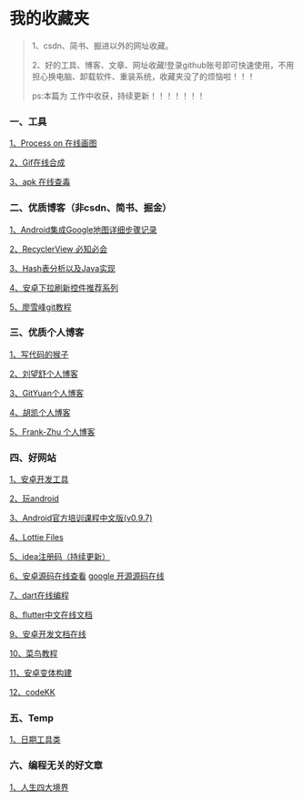 # 我的收藏夹

>1、csdn、简书、掘进以外的网址收藏。
>
>2、好的工具、博客、文章、网址收藏!登录github账号即可快速使用，不用担心换电脑、卸载软件、重装系统，收藏夹没了的烦恼啦！！！
>
>ps:本篇为 工作中收获，持续更新！！！！！！！

### 一、工具

[1、Process on 在线画图](https://www.processon.com/)

[2、Gif在线合成](https://tool.gifhome.com/compose/)

[3、apk 在线查毒](https://www.virustotal.com/gui/home/upload)

### 二、优质博客（非csdn、简书、掘金）

[1、Android集成Google地图详细步骤记录 ](https://www.cnblogs.com/Sharley/p/9776575.html)

[2、RecyclerView 必知必会 ](https://mp.weixin.qq.com/s/CzrKotyupXbYY6EY2HP_dA?)

[3、Hash表分析以及Java实现](https://www.iteye.com/blog/java-mzd-827523)

[4、安卓下拉刷新控件推荐系列](https://zhuanlan.zhihu.com/p/36334257)

[5、廖雪峰git教程](https://www.liaoxuefeng.com/wiki/896043488029600)

### 三、优质个人博客

[1、写代码的猴子](https://jaeger.itscoder.com/about/)

[2、刘望舒个人博客](http://liuwangshu.cn/system/)

[3、GitYuan个人博客](http://gityuan.com/)

[4、胡凯个人博客](http://hukai.me/)

[5、Frank-Zhu 个人博客](http://frank-zhu.github.io/page3/)

### 四、好网站

[1、安卓开发工具](https://www.androiddevtools.cn/)

[2、玩android](https://www.wanandroid.com/)

[3、Android官方培训课程中文版(v0.9.7)](http://hukai.me/android-training-course-in-chinese/index.html)

[4、Lottie Files](https://lottiefiles.com/search?q=loading)

[5、idea注册码（持续更新）](https://www.cnblogs.com/oucbl/p/11664610.html)

[6、安卓源码在线查看](http://androidxref.com/4.2.2_r1/) [google 开源源码在线](https://cs.android.com/)

[7、dart在线编程](https://dartpad.dartlang.org/215ba63265350c02dfbd586dfd30b8c3)

[8、flutter中文在线文档](https://flutter.cn/docs)

[9、安卓开发文档在线](https://developer.android.com/guide?hl=zh-cn)

[10、菜鸟教程](https://www.runoob.com/)

[11、安卓变体构建](http://avatarqing.github.io/Gradle-Plugin-User-Guide-Chinese-Verision/advanced_build_customization/manipulation_taskstask.html)


[12、codeKK](https://a.codekk.com/)

### 五、Temp
[1、日期工具类](https://www.cnblogs.com/hglibin/p/10402878.html)

### 六、编程无关的好文章

[1、人生四大境界](https://zhuanlan.zhihu.com/p/24982887)



